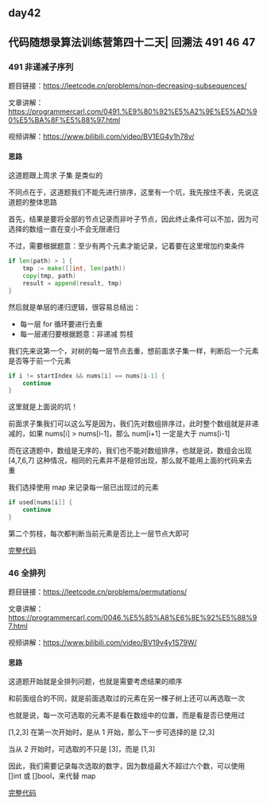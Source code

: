## day42

## 代码随想录算法训练营第四十二天| 回溯法 491 46 47

### 491 非递减子序列

题目链接：https://leetcode.cn/problems/non-decreasing-subsequences/

文章讲解：https://programmercarl.com/0491.%E9%80%92%E5%A2%9E%E5%AD%90%E5%BA%8F%E5%88%97.html

视频讲解：https://www.bilibili.com/video/BV1EG4y1h78v/

#### 思路
这道题跟上周求 子集 是类似的

不同点在于，这道题我们不能先进行排序，这里有一个坑，我先按住不表，先说这道题的整体思路

首先，结果是要将全部的节点记录而非叶子节点，因此终止条件可以不加，因为可选择的数组一直在变小不会无限递归

不过，需要根据题意：至少有两个元素才能记录，记着要在这里增加约束条件

```go
if len(path) > 1 {
    tmp := make([]int, len(path))
    copy(tmp, path)
    result = append(result, tmp)
}
```

然后就是单层的递归逻辑，很容易总结出：

- 每一层 for 循环要进行去重
- 每一层递归要根据题意：非递减 剪枝

我们先来说第一个，对树的每一层节点去重，想前面求子集一样，判断后一个元素是否等于前一个元素
```go
if i != startIndex && nums[i] == nums[i-1] {
	continue
}
```
这里就是上面说的坑！

前面求子集我们可以这么写是因为，我们先对数组排序过，此时整个数组就是非递减的，如果 nums[i] > nums[i-1]，那么 num[i+1] 一定是大于 nums[i-1]

而在这道题中，数组是无序的，我们也不能对数组排序，也就是说，数组会出现 [4,7,6,7] 这种情况，相同的元素并不是相邻出现，那么就不能用上面的代码来去重

我们选择使用 map 来记录每一层已出现过的元素

```go
if used[nums[i]] {
    continue
}
```

第二个剪枝，每次都判断当前元素是否比上一层节点大即可

[完整代码](https://github.com/hd2yao/leetcode/tree/master/training/day42/0491_non_decreasing_subsequences.go)

### 46 全排列

题目链接：https://leetcode.cn/problems/permutations/

文章讲解：https://programmercarl.com/0046.%E5%85%A8%E6%8E%92%E5%88%97.html

视频讲解：https://www.bilibili.com/video/BV19v4y1S79W/

#### 思路
这道题开始就是全排列问题，也就是需要考虑结果的顺序

和前面组合的不同，就是前面选取过的元素在另一棵子树上还可以再选取一次

也就是说，每一次可选取的元素不是看在数组中的位置，而是看是否已使用过

[1,2,3] 在第一次开始时，是从 1 开始，那么下一步可选择的是 [2,3]

当从 2 开始时，可选取的不只是 [3]，而是 [1,3] 

因此，我们需要记录每次选取的数字，因为数组最大不超过六个数，可以使用 []int 或 []bool，来代替 map

[完整代码](https://github.com/hd2yao/leetcode/tree/master/training/day42/0046_permutations.go)
